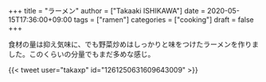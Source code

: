 +++
title = "ラーメン"
author = ["Takaaki ISHIKAWA"]
date = 2020-05-15T17:36:00+09:00
tags = ["ramen"]
categories = ["cooking"]
draft = false
+++

食材の量は抑え気味に、でも野菜炒めはしっかりと味をつけたラーメンを作りました。このくらいの分量でもまだ多めな感じ。  

{{< tweet user="takaxp" id="1261250631609643009" >}}